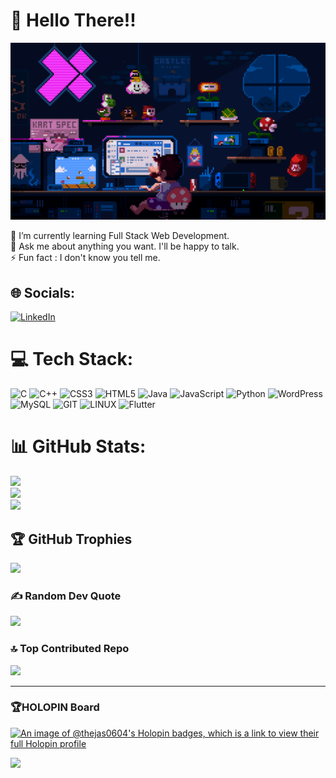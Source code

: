 # 💫 Hello There!!
![gif](https://raw.githubusercontent.com/Thejas0604/Thejas0604/master/225813708-98b745f2-7d22-48cf-9150-083f1b00d6c9.gif)

🌱 I’m currently learning Full Stack Web Development.<br>💬 Ask me about anything you want. I'll be happy to talk.<br>⚡ Fun fact : I don't know you tell me.


## 🌐 Socials:
[![LinkedIn](https://img.shields.io/badge/LinkedIn-%230077B5.svg?logo=linkedin&logoColor=white)](https://linkedin.com/in/thejasmeddepola) 

# 💻 Tech Stack:
![C](https://img.shields.io/badge/c-%2300599C.svg?style=for-the-badge&logo=c&logoColor=white) ![C++](https://img.shields.io/badge/c++-%2300599C.svg?style=for-the-badge&logo=c%2B%2B&logoColor=white) ![CSS3](https://img.shields.io/badge/css3-%231572B6.svg?style=for-the-badge&logo=css3&logoColor=white) ![HTML5](https://img.shields.io/badge/html5-%23E34F26.svg?style=for-the-badge&logo=html5&logoColor=white) ![Java](https://img.shields.io/badge/java-%23ED8B00.svg?style=for-the-badge&logo=openjdk&logoColor=white) ![JavaScript](https://img.shields.io/badge/javascript-%23323330.svg?style=for-the-badge&logo=javascript&logoColor=%23F7DF1E) ![Python](https://img.shields.io/badge/python-3670A0?style=for-the-badge&logo=python&logoColor=ffdd54) ![WordPress](https://img.shields.io/badge/WordPress-%23117AC9.svg?style=for-the-badge&logo=WordPress&logoColor=white) ![MySQL](https://img.shields.io/badge/mysql-%2300000f.svg?style=for-the-badge&logo=mysql&logoColor=white) ![GIT](https://img.shields.io/badge/Git-fc6d26?style=for-the-badge&logo=git&logoColor=white) ![LINUX](https://img.shields.io/badge/Linux-FCC624?style=for-the-badge&logo=linux&logoColor=black) ![Flutter](https://img.shields.io/badge/Flutter-%2302569B.svg?style=for-the-badge&logo=Flutter&logoColor=white)
# 📊 GitHub Stats:
![](https://github-readme-stats.vercel.app/api?username=Thejas0604&theme=dark&hide_border=false&include_all_commits=false&count_private=false)<br/>
![](https://github-readme-streak-stats.herokuapp.com/?user=Thejas0604&theme=dark&hide_border=false)<br/>
![](https://github-readme-stats.vercel.app/api/top-langs/?username=Thejas0604&theme=dark&hide_border=false&include_all_commits=false&count_private=false&layout=compact)

## 🏆 GitHub Trophies
![](https://github-profile-trophy.vercel.app/?username=Thejas0604&theme=radical&no-frame=false&no-bg=true&margin-w=4)

### ✍️ Random Dev Quote
![](https://quotes-github-readme.vercel.app/api?type=horizontal&theme=dark)

### 🔝 Top Contributed Repo
![](https://github-contributor-stats.vercel.app/api?username=Thejas0604&limit=5&theme=dark&combine_all_yearly_contributions=true)

---
### 🏆HOLOPIN Board
[![An image of @thejas0604's Holopin badges, which is a link to view their full Holopin profile](https://holopin.me/thejas0604)](https://holopin.io/@thejas0604)

[![](https://visitcount.itsvg.in/api?id=Thejas0604&icon=0&color=0)](https://visitcount.itsvg.in)
<!-- Proudly created with GPRM ( https://gprm.itsvg.in ) -->
